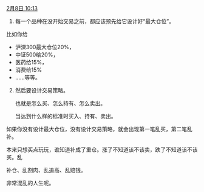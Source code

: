 

[2月8日 10:13](https://weibo.com/5687069307/K0X59lrIY?from=page_1005055687069307_profile&wvr=6&mod=weibotime) 



1. 每一个品种在没开始交易之前，都应该预先给它设计好“最大仓位”。

比如你给

- 沪深300最大仓位20%，
- 中证500给20%，
- 医药给15%，
- 消费给15%
- ……等等。



2. 然后要设计交易策略。

   也就是怎么买、怎么持有、怎么卖出。

   当达到什么样的标准时买入、持有、卖出。



如果你没有设计最大仓位，没有设计交易策略，就会出现第一笔乱买，第二笔乱补。

本来只想买点玩玩，谁知道补成了重仓。涨了不知道该不该卖，跌了不知道该不该买。乱

补仓、乱割肉、乱追高、乱赔钱。

非常混乱的人生呢。

